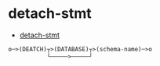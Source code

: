 # detach-stmt

- [detach-stmt](<https://www.sqlite.org/syntax/detach-stmt.html>)

```txt
o─>(DEATCH)┬>(DATABASE)┬>(schema-name)─>o
           └─────>─────┘
```
